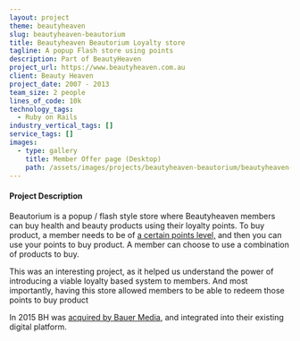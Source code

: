 ```yaml
---
layout: project
theme: beautyheaven
slug: beautyheaven-beautorium
title: Beautyheaven Beautorium Loyalty store
tagline: A popup Flash store using points
description: Part of BeautyHeaven
project_url: https://www.beautyheaven.com.au
client: Beauty Heaven
project_date: 2007 - 2013
team_size: 2 people
lines_of_code: 10k
technology_tags:
  - Ruby on Rails
industry_vertical_tags: []
service_tags: []
images:
  - type: gallery
    title: Member Offer page (Desktop)
    path: /assets/images/projects/beautyheaven-beautorium/beautyheaven-beautorium-screens.jpg
---
```


#### Project Description

Beautorium is a popup / flash style store where Beautyheaven members can buy health and beauty products using their loyalty points. To buy product, a member needs to be of [a certain points level,](/portfolio/beautyheaven/) and then you can use your points to buy product. A member can choose to use a combination of products to buy.

This was an interesting project, as it helped us understand the power of introducing a viable loyalty based system to members. And most importantly, having this store allowed members to be able to redeem those points to buy product

In 2015 BH was [acquired by Bauer Media](http://www.bauer-media.com.au/discover/press/announcements/2015/03/bauer-media-acquires-leading-digital-beauty-business-the-beautyheaven-group/), and integrated into their existing digital platform.
